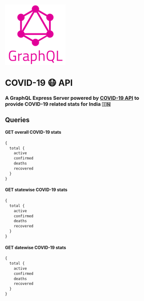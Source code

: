 ![logo](./graphql.png)

# COVID-19 :mask: API

### A GraphQL Express Server powered by [COVID-19 API]() to provide COVID-19 related stats for India :india:



## Queries

#### GET overall COVID-19 stats

```graphql
{ 
  total {
    active
    confirmed
    deaths
    recovered
  }
}
```

#### GET statewise COVID-19 stats

```graphql
{ 
  total {
    active
    confirmed
    deaths
    recovered
  }
}
```

#### GET datewise COVID-19 stats

```graphql
{ 
  total {
    active
    confirmed
    deaths
    recovered
  }
}
```
